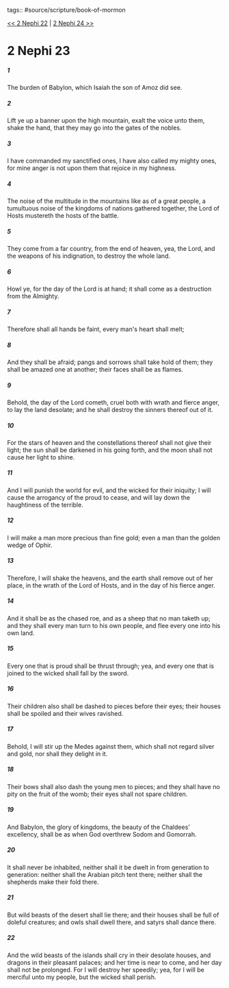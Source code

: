 tags:: #source/scripture/book-of-mormon

[<< 2 Nephi 22](/book-of-mormon/02_2_Nephi/2_Nephi_22.md) | [2 Nephi 24 >>](/book-of-mormon/02_2_Nephi/2_Nephi_24.md)

# 2 Nephi 23

##### 1

The burden of Babylon, which Isaiah the son of Amoz did see.

##### 2

Lift ye up a banner upon the high mountain, exalt the voice unto them, shake the hand, that they may go into the gates of the nobles.

##### 3

I have commanded my sanctified ones, I have also called my mighty ones, for mine anger is not upon them that rejoice in my highness.

##### 4

The noise of the multitude in the mountains like as of a great people, a tumultuous noise of the kingdoms of nations gathered together, the Lord of Hosts mustereth the hosts of the battle.

##### 5

They come from a far country, from the end of heaven, yea, the Lord, and the weapons of his indignation, to destroy the whole land.

##### 6

Howl ye, for the day of the Lord is at hand; it shall come as a destruction from the Almighty.

##### 7

Therefore shall all hands be faint, every man's heart shall melt;

##### 8

And they shall be afraid; pangs and sorrows shall take hold of them; they shall be amazed one at another; their faces shall be as flames.

##### 9

Behold, the day of the Lord cometh, cruel both with wrath and fierce anger, to lay the land desolate; and he shall destroy the sinners thereof out of it.

##### 10

For the stars of heaven and the constellations thereof shall not give their light; the sun shall be darkened in his going forth, and the moon shall not cause her light to shine.

##### 11

And I will punish the world for evil, and the wicked for their iniquity; I will cause the arrogancy of the proud to cease, and will lay down the haughtiness of the terrible.

##### 12

I will make a man more precious than fine gold; even a man than the golden wedge of Ophir.

##### 13

Therefore, I will shake the heavens, and the earth shall remove out of her place, in the wrath of the Lord of Hosts, and in the day of his fierce anger.

##### 14

And it shall be as the chased roe, and as a sheep that no man taketh up; and they shall every man turn to his own people, and flee every one into his own land.

##### 15

Every one that is proud shall be thrust through; yea, and every one that is joined to the wicked shall fall by the sword.

##### 16

Their children also shall be dashed to pieces before their eyes; their houses shall be spoiled and their wives ravished.

##### 17

Behold, I will stir up the Medes against them, which shall not regard silver and gold, nor shall they delight in it.

##### 18

Their bows shall also dash the young men to pieces; and they shall have no pity on the fruit of the womb; their eyes shall not spare children.

##### 19

And Babylon, the glory of kingdoms, the beauty of the Chaldees' excellency, shall be as when God overthrew Sodom and Gomorrah.

##### 20

It shall never be inhabited, neither shall it be dwelt in from generation to generation: neither shall the Arabian pitch tent there; neither shall the shepherds make their fold there.

##### 21

But wild beasts of the desert shall lie there; and their houses shall be full of doleful creatures; and owls shall dwell there, and satyrs shall dance there.

##### 22

And the wild beasts of the islands shall cry in their desolate houses, and dragons in their pleasant palaces; and her time is near to come, and her day shall not be prolonged. For I will destroy her speedily; yea, for I will be merciful unto my people, but the wicked shall perish.
